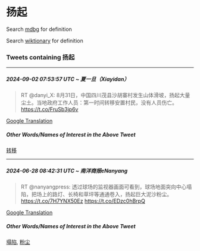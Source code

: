 # 扬起

Search [mdbg](https://www.mdbg.net/chinese/dictionary?page=worddict&wdrst=0&wdqb=扬起) for definition

Search [wiktionary](https://en.wiktionary.org/wiki/扬起) for definition

### Tweets containing 扬起

___
##### 2024-09-02 07:53:57 UTC ~ 夏一旦（Xiayidan）
> RT @danyi_X: 8月31日，中国四川茂县沙胡寨村发生山体滑坡，扬起大量尘土。当地政府工作人员：第一时间转移安置村民，没有人员伤亡。 https://t.co/FruSb3jp6v

[Google Translation](https://translate.google.com/?hi=en&tab=TT&sl=zh-CN&tl=en&op=translate&text=RT+%40danyi_X%3A+8%E6%9C%8831%E6%97%A5%EF%BC%8C%E4%B8%AD%E5%9B%BD%E5%9B%9B%E5%B7%9D%E8%8C%82%E5%8E%BF%E6%B2%99%E8%83%A1%E5%AF%A8%E6%9D%91%E5%8F%91%E7%94%9F%E5%B1%B1%E4%BD%93%E6%BB%91%E5%9D%A1%EF%BC%8C%E6%89%AC%E8%B5%B7%E5%A4%A7%E9%87%8F%E5%B0%98%E5%9C%9F%E3%80%82%E5%BD%93%E5%9C%B0%E6%94%BF%E5%BA%9C%E5%B7%A5%E4%BD%9C%E4%BA%BA%E5%91%98%EF%BC%9A%E7%AC%AC%E4%B8%80%E6%97%B6%E9%97%B4%E8%BD%AC%E7%A7%BB%E5%AE%89%E7%BD%AE%E6%9D%91%E6%B0%91%EF%BC%8C%E6%B2%A1%E6%9C%89%E4%BA%BA%E5%91%98%E4%BC%A4%E4%BA%A1%E3%80%82+https%3A%2F%2Ft.co%2FFruSb3jp6v)
##### Other Words/Names of Interest in the Above Tweet
[转移](转移.md)
___
##### 2024-06-28 08:42:31 UTC ~ 南洋商报eNanyang
> RT @nanyangpress: 透过球场的监视器画面可看到，球场地面突向中心塌陷，把场上的路灯、长椅和草坪等通通卷入，扬起巨大泥沙粉尘。 https://t.co/7H7YNX50Ez https://t.co/EDzc0hBrpQ

[Google Translation](https://translate.google.com/?hi=en&tab=TT&sl=zh-CN&tl=en&op=translate&text=RT+%40nanyangpress%3A+%E9%80%8F%E8%BF%87%E7%90%83%E5%9C%BA%E7%9A%84%E7%9B%91%E8%A7%86%E5%99%A8%E7%94%BB%E9%9D%A2%E5%8F%AF%E7%9C%8B%E5%88%B0%EF%BC%8C%E7%90%83%E5%9C%BA%E5%9C%B0%E9%9D%A2%E7%AA%81%E5%90%91%E4%B8%AD%E5%BF%83%E5%A1%8C%E9%99%B7%EF%BC%8C%E6%8A%8A%E5%9C%BA%E4%B8%8A%E7%9A%84%E8%B7%AF%E7%81%AF%E3%80%81%E9%95%BF%E6%A4%85%E5%92%8C%E8%8D%89%E5%9D%AA%E7%AD%89%E9%80%9A%E9%80%9A%E5%8D%B7%E5%85%A5%EF%BC%8C%E6%89%AC%E8%B5%B7%E5%B7%A8%E5%A4%A7%E6%B3%A5%E6%B2%99%E7%B2%89%E5%B0%98%E3%80%82+https%3A%2F%2Ft.co%2F7H7YNX50Ez+https%3A%2F%2Ft.co%2FEDzc0hBrpQ)
##### Other Words/Names of Interest in the Above Tweet
[塌陷](塌陷.md), [粉尘](粉尘.md)
